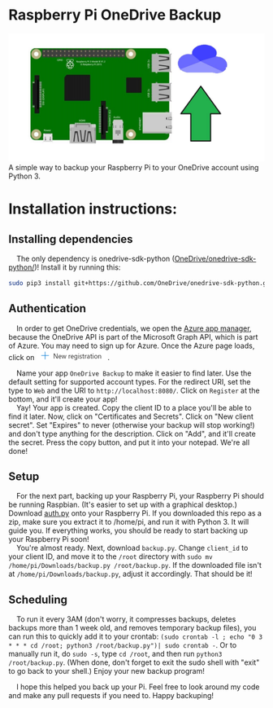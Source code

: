 # Raspberry Pi OneDrive Backup
![image logo for raspberry pi backup to onedrive](backuplogoimg.jpg)
A simple way to backup your Raspberry Pi to your OneDrive account using Python 3.  
# Installation instructions:
## Installing dependencies
&nbsp;&nbsp;&nbsp;&nbsp;The only dependency is onedrive-sdk-python ([OneDrive/onedrive-sdk-python/](https://github.com/OneDrive/onedrive-sdk-python/))! Install it by running this:
```bash
sudo pip3 install git+https://github.com/OneDrive/onedrive-sdk-python.git
```
## Authentication
&nbsp;&nbsp;&nbsp;&nbsp;In order to get OneDrive credentials, we open the [Azure app manager](https://portal.azure.com/#blade/Microsoft_AAD_RegisteredApps/ApplicationsListBlade), because the OneDrive API is part of the Microsoft Graph API, which is part of Azure. You may need to sign up for Azure. Once the Azure page loads, click on ![New registration](new_reg.png).  
  
&nbsp;&nbsp;&nbsp;&nbsp;Name your app `OneDrive Backup` to make it easier to find later. Use the default setting for supported account types. For the redirect URI, set the type to `Web` and the URI to `http://localhost:8080/`. Click on `Register` at the bottom, and it'll create your app!  
&nbsp;&nbsp;&nbsp;&nbsp;Yay! Your app is created. Copy the client ID to a place you'll be able to find it later. Now, click on "Certificates and Secrets". Click on "New client secret". Set "Expires" to never (otherwise your backup will stop working!) and don't type anything for the description. Click on "Add", and it'll create the secret. Press the copy button, and put it into your notepad. We're all done!
## Setup
&nbsp;&nbsp;&nbsp;&nbsp;For the next part, backing up your Raspberry Pi, your Raspberry Pi should be running Raspbian. (It's easier to set up with a graphical desktop.) Download [auth.py](auth.py?raw=true) onto your Raspberry Pi. If you downloaded this repo as a zip, make sure you extract it to /home/pi, and run it with Python 3. It will guide you. If everything works, you should be ready to start backing up your Raspberry Pi soon!  
&nbsp;&nbsp;&nbsp;&nbsp;You're almost ready. Next, download `backup.py`. Change `client_id` to your client ID, and move it to the `/root` directory with `sudo mv /home/pi/Downloads/backup.py /root/backup.py`. If the downloaded file isn't at `/home/pi/Downloads/backup.py`, adjust it accordingly. That should be it!  
## Scheduling
&nbsp;&nbsp;&nbsp;&nbsp;To run it every 3AM (don't worry, it compresses backups, deletes backups more than 1 week old, and removes temporary backup files), you can run this to quickly add it to your crontab: `(sudo crontab -l ; echo "0 3 * * * cd /root; python3 /root/backup.py")| sudo crontab -`. Or to manually run it, do `sudo -s`, type `cd /root`, and then run `python3 /root/backup.py`. (When done, don't forget to exit the sudo shell with "exit" to go back to your shell.) Enjoy your new backup program!  
  
&nbsp;&nbsp;&nbsp;&nbsp;I hope this helped you back up your Pi. Feel free to look around my code and make any pull requests if you need to. Happy backuping!  
